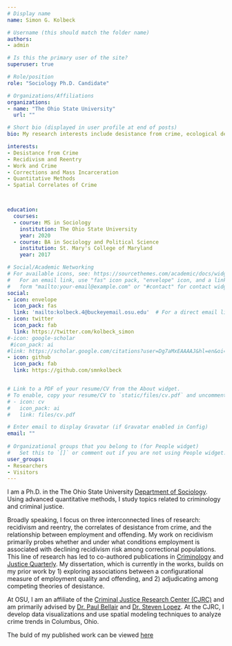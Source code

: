 ```yaml
---
# Display name
name: Simon G. Kolbeck

# Username (this should match the folder name)
authors:
- admin

# Is this the primary user of the site?
superuser: true

# Role/position
role: "Sociology Ph.D. Candidate"

# Organizations/Affiliations
organizations:
- name: "The Ohio State University"
  url: ""

# Short bio (displayed in user profile at end of posts)
bio: My research interests include desistance from crime, ecological determinants of violence, policing, and criminology in general.

interests:
- Desistance from Crime
- Recidivism and Reentry
- Work and Crime
- Corrections and Mass Incarceration
- Quantitative Methods
- Spatial Correlates of Crime



education:
  courses:
  - course: MS in Sociology
    institution: The Ohio State University
    year: 2020
  - course: BA in Sociology and Political Science
    institution: St. Mary's College of Maryland
    year: 2017

# Social/Academic Networking
# For available icons, see: https://sourcethemes.com/academic/docs/widgets/#icons
#   For an email link, use "fas" icon pack, "envelope" icon, and a link in the
#   form "mailto:your-email@example.com" or "#contact" for contact widget.
social:
- icon: envelope
  icon_pack: fas
  link: 'mailto:kolbeck.4@buckeyemail.osu.edu'  # For a direct email link, use "mailto:kolbeck.4@buckeyemail.osu.edu".
- icon: twitter
  icon_pack: fab
  link: https://twitter.com/kolbeck_simon
#-icon: google-scholar
 #icon_pack: ai
#link: https://scholar.google.com/citations?user=Dg7aMxEAAAAJ&hl=en&oi=sra
- icon: github
  icon_pack: fab
  link: https://github.com/smnkolbeck


# Link to a PDF of your resume/CV from the About widget.
# To enable, copy your resume/CV to `static/files/cv.pdf` and uncomment the lines below.  
# - icon: cv
#   icon_pack: ai
#   link: files/cv.pdf

# Enter email to display Gravatar (if Gravatar enabled in Config)
email: ""
  
# Organizational groups that you belong to (for People widget)
#   Set this to `[]` or comment out if you are not using People widget.  
user_groups:
- Researchers
- Visitors
---
```

I am a Ph.D. in the The Ohio State University [Department of Sociology](https://sociology.osu.edu/). Using advanced quantitative methods, I study topics related to criminology and criminal justice.  

Broadly speaking, I focus on three interconnected lines of research: recidivism and reentry, the correlates of desistance from crime, and the relationship between employment and offending. My work on recidivism primarily probes whether and under what conditions employment is associated with declining recidivism risk among correctional populations. This line of research has led to co-authored publications in [Criminology](https://onlinelibrary.wiley.com/doi/full/10.1111/1745-9125.12317) and [Justice Quarterly](https://www.tandfonline.com/doi/abs/10.1080/07418825.2023.2201330). My dissertation, which is currently in the works, builds on my prior work by 1) exploring associations between a configurational measure of employment quality and offending, and 2) adjudicating among competing theories of desistance.  

At OSU, I am an affiliate of the [Criminal Justice Research Center (CJRC)](https://cjrc.osu.edu/) and am primarily advised by [Dr. Paul Bellair](https://sociology.osu.edu/people/bellair.1) and [Dr. Steven Lopez](https://sociology.osu.edu/people/lopez.137). At the CJRC, I develop data visualizations and use spatial modeling techniques to analyze crime trends in Columbus, Ohio. 

The buld of my published work can be viewed [here](https://scholar.google.com/citations?hl=en&view_op=list_works&gmla=AJsN-F4LPHfc_Dw6Bzau8XkyS9656DswH6lLQb3Y8Zcv-aG0xjHKKx55B1aLnoWkYinP44UrcQlw5IBh6J7DniifAqfieiuDlQ&user=Dg7aMxEAAAAJ)



